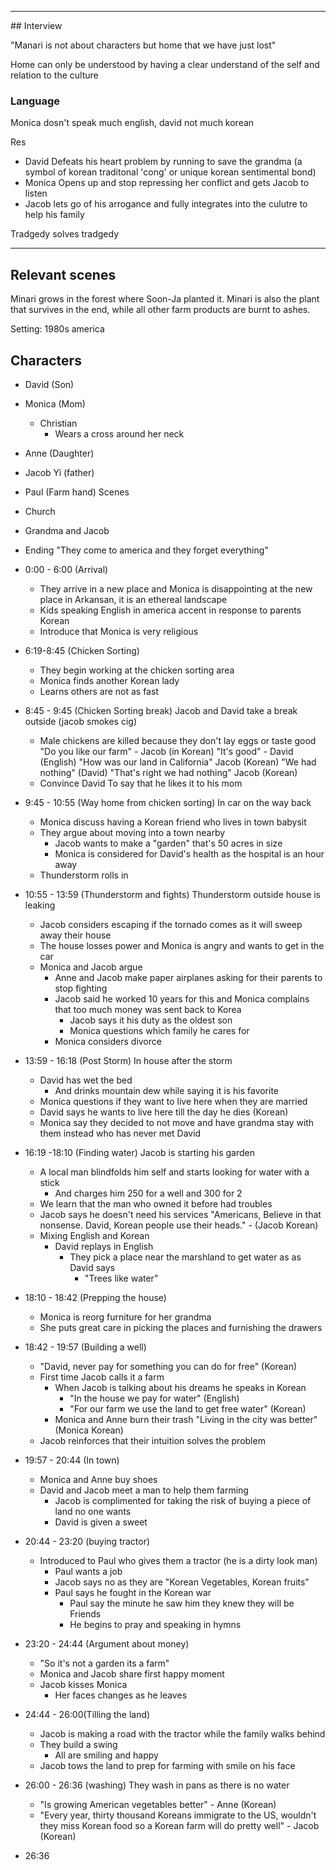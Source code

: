 
<hr> 
## Interview 

"Manari is not about characters but home that we have just lost"

Home can only be understood by having a clear understand of the self and relation to the culture

### Language
Monica dosn't speak much english, david not much korean 


Res
- David
	Defeats his heart problem by running to save the grandma (a symbol of korean traditonal 'cong' or unique korean sentimental bond) 
- Monica 
	Opens up and stop repressing her conflict and gets Jacob to listen 
- Jacob 
	lets go of his arrogance and fully integrates into the culutre to help his family

Tradgedy solves tradgedy 
<hr>

## Relevant scenes 



Minari grows in the forest where Soon-Ja planted it. Minari is also the plant that survives in the end, while all other farm products are burnt to ashes.

Setting: 1980s america
## Characters
- David (Son)
- Monica (Mom)
	- Christian
		- Wears a cross around her neck

- Anne (Daughter)

- Jacob Yi (father)

- Paul (Farm hand)
Scenes 
- Church 
- Grandma and Jacob
- Ending
"They come to america and they forget everything"
- 0:00 - 6:00 (Arrival)
	- They arrive in a new place and Monica is disappointing at the new place in Arkansan, it is an ethereal landscape
	- Kids speaking English in america accent in response to parents Korean
	- Introduce that Monica is very religious 

- 6:19-8:45 (Chicken Sorting)
	- They begin working at the chicken sorting area 
	- Monica finds another Korean lady 
	- Learns others are not as fast
	
- 8:45 - 9:45 (Chicken Sorting break)
	Jacob and David take a break outside (jacob smokes cig)
	- Male chickens are killed because they don't lay eggs or taste good 
	"Do you like our farm" - Jacob (in Korean)
	"It's good" - David (English)
	"How was our land in California" Jacob (Korean)
	"We had nothing" (David)
	"That's right we had nothing" Jacob (Korean)
	- Convince David To say that he likes it to his mom
	
- 9:45 - 10:55 (Way home from chicken sorting)
	In car on the way back
	- Monica discuss having a Korean friend who lives in town babysit
	- They argue about moving into a town nearby
		- Jacob wants to make a "garden" that's 50 acres in size
		- Monica is considered for David's health as the hospital is an hour away
	- Thunderstorm rolls in

- 10:55 - 13:59 (Thunderstorm and fights)
	Thunderstorm outside house is leaking
	- Jacob considers escaping if the tornado comes as it will sweep away their house
	- The house losses power and Monica is angry and wants to get in the car
	- Monica and Jacob argue
		-  Anne and Jacob make paper airplanes asking for their parents to stop fighting
		- Jacob said he worked 10 years for this and Monica complains that too much money was sent back to Korea
			- Jacob says it his duty as the oldest son 
			- Monica questions which family he cares for
		- Monica considers divorce 

- 13:59 - 16:18 (Post Storm)
	 In house after the storm
	- David has wet the bed
		- And drinks mountain dew while saying it is his favorite
	- Monica questions if they want to live here when they are married
	- David says he wants to live here till the day he dies (Korean)
	- Monica say they decided to not move and have grandma stay with them instead who has never met David

- 16:19 -18:10 (Finding water)
	Jacob is starting his garden
	- A local man blindfolds him self and starts looking for water with a stick
		- And charges him 250 for a well and 300 for 2
	- We learn that the man who owned it before had troubles 
	- Jacob says he doesn't need his services
	"Americans, Believe in that nonsense. David, Korean people use their heads." - (Jacob Korean)
	- Mixing English and Korean
		- David replays in English
			- They pick a place near the marshland to get water as as David says
				- "Trees like water"

- 18:10 - 18:42 (Prepping the house)
	- Monica is reorg furniture for her grandma 
	- She puts great care in picking the places and furnishing the drawers

- 18:42 - 19:57 (Building a well)
	- "David, never pay for something you can do for free" (Korean)
	- First time Jacob calls it a farm
		- When Jacob is talking about his dreams he speaks in Korean
			- "In the house we pay for water" (English)
			- "For our farm we use the land to get free water" (Korean)
		- Monica and Anne burn their trash
			"Living in the city was better" (Monica Korean)
	- Jacob reinforces that their intuition solves the problem

- 19:57 - 20:44 (In town)
	- Monica and Anne buy shoes
	- David and Jacob meet a man to help them farming
		- Jacob is complimented for taking the risk of buying a piece of land no one wants
		- David is given a sweet

- 20:44 - 23:20 (buying tractor) 
	-  Introduced to Paul who gives them a tractor (he is a dirty look man)
		- Paul wants a job
		- Jacob says no as they are "Korean Vegetables, Korean fruits"
		- Paul says he fought in the Korean war
			- Paul say the minute he saw him they knew they will be Friends
			- He begins to pray and speaking in hymns 

- 23:20 - 24:44 (Argument about money)
	- "So it's not a garden its a farm"
	- Monica and Jacob share first happy moment 
	- Jacob kisses Monica
		- Her faces changes as he leaves

- 24:44 - 26:00(Tilling the land)
	-  Jacob is making a road with the tractor while the family walks behind
	- They build a swing
		- All are smiling and happy
	- Jacob tows the land to prep for farming with smile on his face

- 26:00 - 26:36 (washing)
	They wash in pans as there is no water
	- "Is growing American vegetables better" - Anne (Korean)
	- "Every year, thirty thousand Koreans immigrate to the US, wouldn't they miss Korean food so a Korean farm will do pretty well" - Jacob (Korean)

- 26:36 